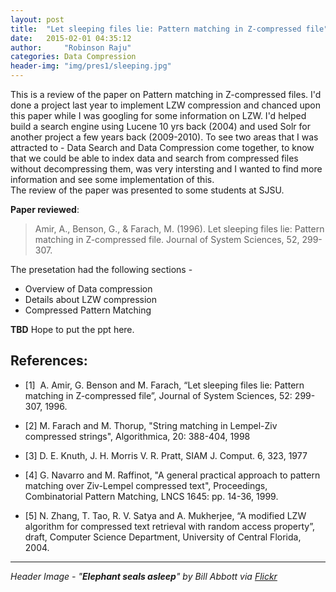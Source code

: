 ```yaml
---
layout: post
title:  "Let sleeping files lie: Pattern matching in Z-compressed file"
date:   2015-02-01 04:35:12
author:     "Robinson Raju"
categories: Data Compression 
header-img: "img/pres1/sleeping.jpg"
---
```


This is a review of the paper on Pattern matching in Z-compressed files. I'd done a project last year to implement LZW compression and chanced upon this paper while I was googling for some information on LZW. I'd helped build a search engine using Lucene 10 yrs back (2004) and used Solr for another project a few years back (2009-2010). To see two areas that I was attracted to - Data Search and Data Compression come together, to know that we could be able to index data and search from compressed files without decompressing them, was very intersting and I wanted to find more information and see some implementation of this.  
The review of the paper was presented to some students at SJSU. 

**Paper reviewed**:

> Amir, A., Benson, G., & Farach, M. (1996). Let sleeping files lie: Pattern matching in Z-compressed file. Journal of System Sciences, 52, 299-307.

The presetation had the following sections - 
* Overview of Data compression
* Details about LZW compression
* Compressed Pattern Matching

**TBD** Hope to put the ppt here. 


## References:

* [1]  A. Amir, G. Benson and M. Farach, “Let sleeping files lie: Pattern matching in Z-compressed file”, Journal of System Sciences, 52: 299-307, 1996. 

* [2] M. Farach and M. Thorup, "String matching in Lempel-Ziv compressed strings", Algorithmica, 20: 388-404, 1998 

* [3] D. E. Knuth, J. H. Morris V. R. Pratt, SIAM J. Comput. 6, 323, 1977

* [4] G. Navarro and M. Raffinot, "A general practical approach to pattern matching over Ziv-Lempel compressed text", Proceedings, Combinatorial Pattern Matching, LNCS 1645: pp. 14-36, 1999.

* [5] N. Zhang, T. Tao, R. V. Satya and A. Mukherjee, “A modified LZW algorithm for compressed text retrieval with random access property”, draft, Computer Science Department, University of Central Florida, 2004. 



---
_Header Image - "**Elephant seals asleep**" by Bill Abbott via [Flickr](https://flic.kr/p/2bVDZF)_




